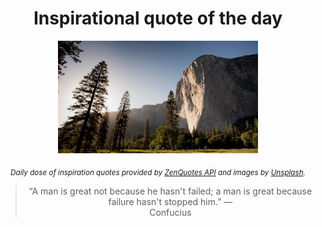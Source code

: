 
<div align="center">

# Inspirational quote of the day

<img src="./data/photo.jpeg" alt="Beautiful nature photo" width="320" height="180">

<sub><i>Daily dose of inspiration quotes provided by [ZenQuotes API](https://zenquotes.io/) and images by [Unsplash](https://unsplash.com/).</i></sub>


<blockquote>&ldquo;A man is great not because he hasn't failed; a man is great because failure hasn't stopped him.&rdquo; &mdash; <footer>Confucius</footer></blockquote>

</div>

